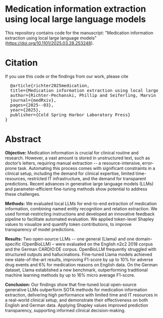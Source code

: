 # Medication information extraction using local large language models

This repository contains code for the manuscript: "Medication information extraction using local large language models" (https://doi.org/10.1101/2025.03.28.253248).

# Citation
If you use this code or the findings from our work, please cite 

<pre>
  @article{richter2025medication,
  title={Medication information extraction using local large language models},
  author={Richter-Pechanski, Phillip and Seiferling, Marvin and Kiriakou, Christina and Schwab, Dominic M and Geis, Nicolas A and Dieterich, Christoph and Frank, Anette},
  journal={medRxiv},
  pages={2025--03},
  year={2025},
  publisher={Cold Spring Harbor Laboratory Press}
}
</pre>

# Abstract
**Objective:** Medication information is crucial for clinical routine and research. However, a vast amount is stored in unstructured text, such as doctor’s letters, requiring manual extraction -- a resource-intensive, error-prone task. Automating this process comes with significant constraints in a clinical setup, including the demand for clinical expertise, limited time-resources, restricted IT infrastructure, and the demand for transparent predictions. Recent advances in generative large language models (LLMs) and parameter-efficient fine-tuning methods show potential to address these challenges.

**Methods:** We evaluated local LLMs for end-to-end extraction of medication information, combining named entity recognition and relation extraction. We used format-restricting instructions and developed an innovative feedback pipeline to facilitate automated evaluation. We applied token-level Shapley values to visualize and quantify token contributions, to improve transparency of model predictions. 

**Results:** Two open-source LLMs -- one general (Llama) and one domain-specific (OpenBioLLM) – were evaluated on the English n2c2 2018 corpus and the German CARDIO:DE corpus. OpenBioLLM frequently struggled with structured outputs and hallucinations. Fine-tuned Llama models achieved new state-of-the-art results, improving F1-score by up to 10% for adverse drug events and 6% for medication reasons on English data. On the German dataset, Llama established a new benchmark, outperforming traditional machine learning methods by up to 16% micro average F1-score.

**Conclusion:** Our findings show that fine-tuned local open-source generative LLMs outperform SOTA methods for medication information extraction, delivering high performance with limited time and IT resources in a real-world clinical setup, and demonstrate their effectiveness on both English and German data. Applying Shapley values improved prediction transparency, supporting informed clinical decision-making.

